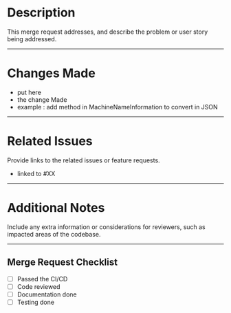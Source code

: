 # Description

This merge request addresses, and describe the problem or user story being addressed.

---

# Changes Made

- put here
- the change Made
- example : add method in MachineNameInformation to convert in JSON

---

# Related Issues
Provide links to the related issues or feature requests.

- linked to #XX

---

# Additional Notes
Include any extra information or considerations for reviewers, such as impacted areas of the codebase.

---

## Merge Request Checklist
- [ ] Passed the CI/CD
- [ ] Code reviewed
- [ ] Documentation done
- [ ] Testing done